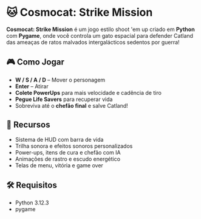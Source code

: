 # 🐱 Cosmocat: Strike Mission

**Cosmocat: Strike Mission** é um jogo estilo shoot 'em up criado em **Python** com **Pygame**, onde você controla um gato espacial para defender Catland das ameaças de ratos malvados intergalácticos sedentos por guerra!

## 🎮 Como Jogar

- **W / S / A / D** – Mover o personagem  
- **Enter** – Atirar  
- **Colete PowerUps** para mais velocidade e cadência de tiro  
- **Pegue Life Savers** para recuperar vida  
- Sobreviva até o **chefão final** e salve Catland!

## 🚀 Recursos

- Sistema de HUD com barra de vida
- Trilha sonora e efeitos sonoros personalizados
- Power-ups, itens de cura e chefão com IA
- Animações de rastro e escudo energético
- Telas de menu, vitória e game over

## 🛠 Requisitos

- Python 3.12.3
- pygame